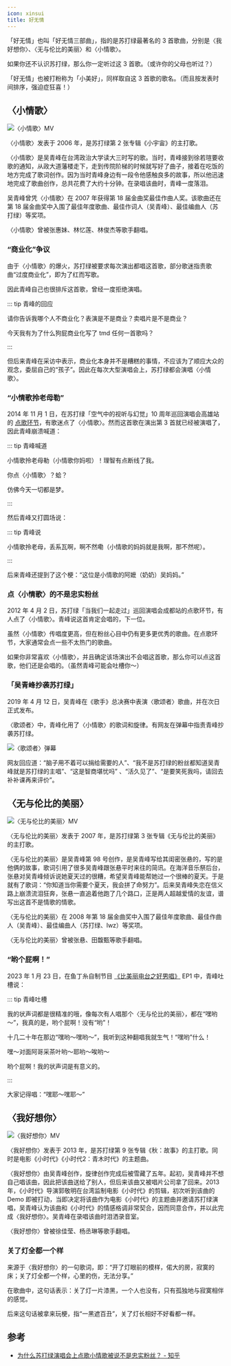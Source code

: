 ```yaml
---
icon: xinsui
title: 好无情
---
```


「好无情」也叫「好无情三部曲」，指的是苏打绿最著名的 3 首歌曲，分别是〈我好想你〉、〈无与伦比的美丽〉和〈小情歌〉。

如果你还不认识苏打绿，那么你一定听过这 3 首歌。（或许你的父母也听过？）

「好无情」也被打粉称为「小美好」，同样取自这 3 首歌的歌名。（而且按发表时间排序，强迫症狂喜！）

## 〈小情歌〉

![〈小情歌〉MV](https://cdn.jsdelivr.net/gh/kaluojushi/sodaguide@picbed/wiki/xiaoqingge.jpg)

〈小情歌〉发表于 2006 年，是苏打绿第 2 张专辑《小宇宙》的主打歌。

〈小情歌〉是吴青峰在台湾政治大学读大三时写的歌。当时，青峰接到徐若瑄要收歌的通知，从政大道藩楼走下，走到传院阶梯的时候就写好了曲子，接着在吃饭的地方完成了歌词创作。因为当时青峰身边有一段令他感触良多的故事，所以他迅速地完成了歌曲创作，总共花费了大约十分钟。在录唱该曲时，青峰一度落泪。

吴青峰曾凭〈小情歌〉在 2007 年获得第 18 届金曲奖最佳作曲人奖。该歌曲还在第 18 届金曲奖中入围了最佳年度歌曲、最佳作词人（吴青峰）、最佳编曲人（苏打绿）等奖项。

〈小情歌〉曾被张惠妹、林忆莲、林俊杰等歌手翻唱。

### “商业化”争议

由于〈小情歌〉的爆火，苏打绿被要求每次演出都唱这首歌，部分歌迷指责歌曲“过度商业化”，即为了红而写歌。

因此青峰自己也很排斥这首歌，曾经一度拒绝演唱。

::: tip 青峰的回应

请你告诉我哪个人不商业化？表演是不是商业？卖唱片是不是商业？

今天我有为了什么狗屁商业化写了 tmd 任何一首歌吗？

:::

但后来青峰在采访中表示，商业化本身并不是糟糕的事情，不应该为了顺应大众的观念，委屈自己的“孩子”。因此在每次大型演唱会上，苏打绿都会演唱〈小情歌〉。

### “小情歌拎老母勒”

2014 年 11 月 1 日，在苏打绿「空气中的视听与幻觉」10 周年巡回演唱会高雄站的 [点歌环节](https://www.bilibili.com/video/BV1pt411z7m6)，有歌迷点了〈小情歌〉。然而这首歌在演出第 3 首就已经被演唱了，因此青峰崩溃喊道：

::: tip 青峰喊道

小情歌拎老母勒（小情歌你妈啦）！理智有点断线了我。

你点〈小情歌〉？蛤？

仿佛今天一切都是梦。

:::

然后青峰又打圆场说：

::: tip 青峰说

小情歌拎老母，丢系瓦啊，啊不然嘞（小情歌的妈妈就是我啊，那不然呢）。

:::

后来青峰还提到了这个梗：“这位是小情歌的阿嬷（奶奶）吴妈妈。”

### 点〈小情歌〉的不是忠实粉丝

2012 年 4 月 2 日，苏打绿「当我们一起走过」巡回演唱会成都站的点歌环节，有人点了〈小情歌〉。青峰说这首肯定会唱的，下一位。

虽然〈小情歌〉传唱度更高，但在粉丝心目中仍有更多更优秀的歌曲。在点歌环节，大家通常会点一些不太热门的歌曲。

如果你非常喜欢〈小情歌〉，并且确定该场演出不会唱这首歌，那么你可以点这首歌，他们还是会唱的。（虽然青峰可能会吐槽你～）

### 「吴青峰抄袭苏打绿」

2019 年 4 月 12 日，吴青峰在《歌手》总决赛中表演〈歌颂者〉歌曲，并在次日正式发布。

〈歌颂者〉中，青峰化用了〈小情歌〉的歌词和旋律。有网友在弹幕中指责青峰抄袭苏打绿。

![〈歌颂者〉弹幕](https://cdn.jsdelivr.net/gh/kaluojushi/sodaguide@picbed/wiki/gesongzhe.png)

网友回应道：“脑子用不着可以捐给需要的人”、“我不是苏打绿的粉丝都知道吴青峰就是苏打绿的主唱”、“这是智商堪忧吗” 、“活久见了”、“是要笑死我吗，请回去补补课再来评价”。

## 〈无与伦比的美丽〉

![〈无与伦比的美丽〉MV](https://cdn.jsdelivr.net/gh/kaluojushi/sodaguide@picbed/wiki/wylbdml.jpg)

〈无与伦比的美丽〉发表于 2007 年，是苏打绿第 3 张专辑《无与伦比的美丽》的主打歌。

〈无与伦比的美丽〉是吴青峰第 98 号创作，是吴青峰写给其闺密张悬的，写的是他俩的故事，歌词引用了很多吴青峰跟张悬平时来往的简讯。在海洋音乐祭后台，张悬对吴青峰倾诉说她夏天过的很糟，希望吴青峰能帮她过一个很棒的夏天。于是就有了歌词：“你知道当你需要个夏天，我会拼了命努力”。后来吴青峰失恋在信义路上崩溃流泪狂奔，张悬一直追着他跑了几个路口，正是两人超越爱情的友谊，谱写出这首不是情歌的情歌。

〈无与伦比的美丽〉在 2008 年第 18 届金曲奖中入围了最佳年度歌曲、最佳作曲人（吴青峰）、最佳编曲人（苏打绿、lwz）等奖项。

〈无与伦比的美丽〉曾被张悬、田馥甄等歌手翻唱。

### “哟个屁啊！”

2023 年 1 月 23 日，在鱼丁糸自制节目 [《比美丽电台之好男唱》](https://www.bilibili.com/video/BV1KT411y7xF) EP1 中，青峰吐槽说：

::: tip 青峰吐槽

我的状声词都是很精准的哦，像每次有人唱那个〈无与伦比的美丽〉，都在“嘿哟～”，我真的是，哟个屁啊！没有“哟”！

十几二十年在那边“嘿哟～嘿哟～”，我听到这种翻唱我就生气！“嘿哟”什么！

嘿～对面阿哥采茶叶哟～耶哟～唉哟～

哟个屁啊！我的状声词是有意义的。

:::

大家记得唱：“嘿耶～嘿耶～”

## 〈我好想你〉

![〈我好想你〉MV](https://cdn.jsdelivr.net/gh/kaluojushi/sodaguide@picbed/wiki/wohaoxiangni.jpeg)

〈我好想你〉发表于 2013 年，是苏打绿第 9 张专辑《秋：故事》的主打歌。同时是电影《小时代》《小时代2：青木时代》的主题曲。

〈我好想你〉由吴青峰创作，旋律创作完成后被雪藏了五年。起初，吴青峰并不想自己唱该曲，因此把该曲送给了别人，但后来该曲又被唱片公司拿了回来。2013 年，《小时代》导演郭敬明在台湾监制电影《小时代》的剪辑，初次听到该曲的 Demo 即被打动，当即决定将该曲作为电影《小时代》的主题曲并邀请苏打绿演唱，吴青峰认为该曲和《小时代》的情感格调非常契合，因而同意合作，并以此完成〈我好想你〉。吴青峰在录唱该曲时泪洒录音室。

〈我好想你〉曾被徐佳莹、杨丞琳等歌手翻唱。

### 关了灯全都一个样

来源于〈我好想你〉的一句歌词，即：“开了灯眼前的模样，偌大的房，寂寞的床；关了灯全都一个样，心里的伤，无法分享。”

在歌曲中，这句话表示：关了灯一片漆黑，一个人也没有，只有孤独地与寂寞相伴的感觉。

后来这句话被拿来玩梗，指“一黑遮百丑”，关了灯长相好不好看都一样。

## 参考

- [为什么苏打绿演唱会上点歌小情歌被说不是忠实粉丝？ - 知乎](https://www.zhihu.com/question/288947641)
